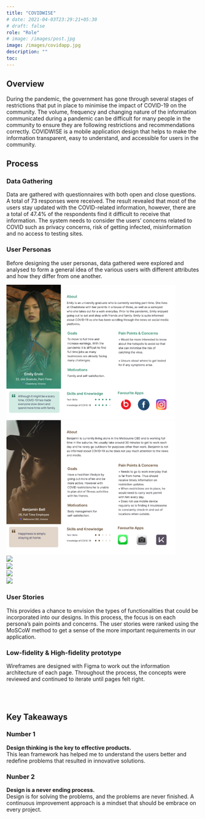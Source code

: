 ```yaml
---
title: "COVIDWISE"
# date: 2021-04-03T23:29:21+05:30
# draft: false
role: "Role"
# image: /images/post.jpg
image: /images/covidapp.jpg
description: ""
toc:
---
```


<!--more-->

## Overview

During the pandemic, the government has gone through several stages of restrictions that put in place to minimise the impact of COVID-19 on the community. The volume, frequency and changing nature of the information communicated during a pandemic can be difficult for many people in the community to ensure they are following restrictions and recommendations correctly. COVIDWISE is a mobile application design that helps to make the information transparent, easy to understand, and accessible for users in the community.
<br>

## Process

### Data Gathering

Data are gathered with questionnaires with both open and close questions. A total of 73 responses were received. The result revealed that most of the users stay updated with the COVID-related information, however, there are a total of 47.4% of the respondents find it difficult to receive that information. The system needs to consider the users’ concerns related to COVID such as privacy concerns, risk of getting infected, misinformation and no access to testing sites.

### User Personas

Before designing the user personas, data gathered were explored and analysed to form a general idea of the various users with different attributes and how they differ from one another.

  <div class="card-group p-4">
      <div class="row justify-content-center">
          <div class="col-md-6 p-0 m-0">
              <div class="card p-0 m-0 border-0">
                <img class="w-100" height="350px" src="/images/persona1.png">
              </div>
          </div>
          <div class="col-md-6 p-0 m-0">
              <div class="card p-0 m-0 border-0">
                <img class="w-100" height="350px" src="/images/persona2.png">
              </div>
          </div>
      </div>
      <div class="row justify-content-center">
          <div class="col-md-6 p-0 m-0">
              <div class="card p-0 m-0 border-0">
                <img class="w-100" height="350px" src="/images/persona3.png">
              </div>
          </div>
          <div class="col-md-6 p-0 m-0">
              <div class="card p-0 m-0 border-0">
                <img class="w-100" height="350px" src="/images/persona4.png">
              </div>
          </div>
      </div>
      <div class="row justify-content-center">
          <div class="col-md-6 p-0 m-0">
              <div class="card p-0 m-0 border-0">
                <img class="w-100" height="350px" src="/images/persona5.png">
              </div>
          </div>
          <div class="col-md-6 p-0 m-0">
              <div class="card p-0 m-0 border-0">
                <img class="w-100" height="350px" src="/images/persona6.png">
              </div>
          </div>
      </div>
  </div>

### User Stories

This provides a chance to envision the types of functionalities that could be incorporated into our designs. In this process, the focus is on each persona’s pain points and concerns. The user stories were ranked using the MoSCoW method to get a sense of the more important requirements in our application.

### Low-fidelity & High-fidelity prototype

Wireframes are designed with Figma to work out the information architecture of each page. Throughout the process, the concepts were reviewed and continued to iterate until pages felt right.

<!-------------------------------------------------->

<br>
<br>

## Key Takeaways

### Number 1

<strong>Design thinking is the key to effective products.</strong><br>
This lean framework has helped me to understand the users better and redefine problems that resulted in innovative solutions.

### Nunber 2

<strong>Design is a never ending process.</strong><br>
Design is for solving the problems, and the problems are never finished. A continuous improvement approach is a mindset that should be embrace on every project.
